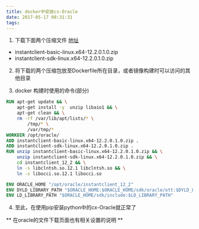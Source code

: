 ```yaml
---
title: docker中安装cx-Oracle
date: 2017-05-17 08:31:31
tags:
---
```


1. 下载下面两个压缩文件 [地址](http://www.oracle.com/technetwork/topics/linuxx86-64soft-092277.html)
  * instantclient-basic-linux.x64-12.2.0.1.0.zip
  * instantclient-sdk-linux.x64-12.2.0.1.0.zip 

2. 将下载的两个压缩包放至Dockerfile所在目录，或者镜像构建时可以访问的其他目录

3. docker 构建时使用的命令(部分)
```dockerfile
RUN apt-get update && \
    apt-get install -y  unzip libaio1 && \
    apt-get clean && \
    rm -rf /var/lib/apt/lists/* \
        /tmp/* \
        /var/tmp/*
WORKDIR /opt/oracle/
ADD instantclient-basic-linux.x64-12.2.0.1.0.zip .
ADD instantclient-sdk-linux.x64-12.2.0.1.0.zip .
RUN unzip instantclient-basic-linux.x64-12.2.0.1.0.zip && \
    unzip instantclient-sdk-linux.x64-12.2.0.1.0.zip && \
    cd instantclient_12_2 && \
    ln -s libclntsh.so.12.1 libclntsh.so && \
    ln -s libocci.so.12.1 libocci.so

ENV ORACLE_HOME "/opt/oracle/instantclient_12_2"
ENV DYLD_LIBRARY_PATH "$ORACLE_HOME:$ORACLE_HOME/sdk/oracle/ott:$DYLD_LIBRARY_PATH"
ENV LD_LIBRARY_PATH "$ORACLE_HOME/sdk/include:$LD_LIBRARY_PATH"
```

4. 至此，在使用pip安装python中的cx-Oracle就正常了

** 在oracle的文件下载页面也有相关设置的说明 **